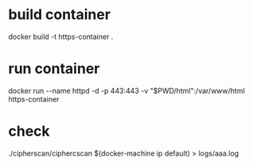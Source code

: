 # build container
docker build -t https-container .

# run container
docker run --name httpd -d -p 443:443 -v "$PWD/html":/var/www/html https-container

# check
./cipherscan/ciphercscan $(docker-machine ip default) > logs/aaa.log
